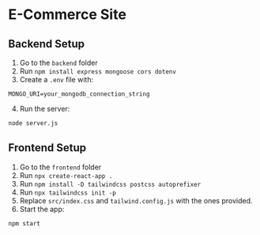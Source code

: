 # E-Commerce Site

## Backend Setup

1. Go to the `backend` folder
2. Run `npm install express mongoose cors dotenv`
3. Create a `.env` file with:

```
MONGO_URI=your_mongodb_connection_string
```

4. Run the server:
```bash
node server.js
```

## Frontend Setup

1. Go to the `frontend` folder
2. Run `npx create-react-app .`
3. Run `npm install -D tailwindcss postcss autoprefixer`
4. Run `npx tailwindcss init -p`
5. Replace `src/index.css` and `tailwind.config.js` with the ones provided.
6. Start the app:
```bash
npm start
```
